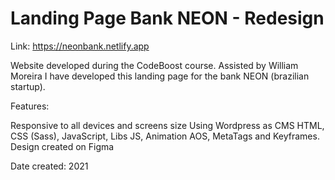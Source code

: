 # Landing Page Bank NEON - Redesign 

Link: https://neonbank.netlify.app
 
Website developed during the CodeBoost course. Assisted by William Moreira I have developed this landing page for the bank NEON (brazilian startup).

Features:

Responsive to all devices and screens size
Using Wordpress as CMS
HTML, CSS (Sass), JavaScript, Libs JS, Animation AOS, MetaTags and Keyframes. 
Design created on Figma

Date created: 2021
